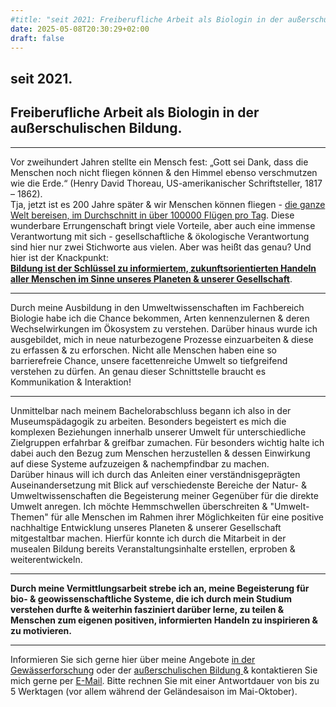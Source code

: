 ```yaml
---
#title: "seit 2021: Freiberufliche Arbeit als Biologin in der außerschulischen Bildung"
date: 2025-05-08T20:30:29+02:00
draft: false
---
```

## seit 2021. 
## Freiberufliche Arbeit als Biologin in der außerschulischen Bildung.  
___
  
Vor zweihundert Jahren stellte ein Mensch fest: „Gott sei Dank, dass die Menschen noch nicht fliegen können & den Himmel ebenso verschmutzen wie die Erde.“ (Henry David Thoreau, US-amerikanischer Schriftsteller, 1817 – 1862).  
Tja, jetzt ist es 200 Jahre später & wir Menschen können fliegen - [die ganze Welt bereisen, im Durchschnitt in über 100000 Flügen pro Tag](https://www.oag.com/airline-frequency-and-capacity-statistics#:~:text=SCHEDULED%20FLIGHT%20COUNTER&text=With%2014%2C098%2C739%20flights%20in%20total,flights%20per%20day%20is%20100%2C705.). Diese wunderbare Errungenschaft bringt viele Vorteile, aber auch eine immense Verantwortung mit sich - gesellschaftliche & ökologische Verantwortung sind hier nur zwei Stichworte aus vielen.  Aber was heißt das genau? Und hier ist der Knackpunkt:  
**[Bildung ist der Schlüssel zu informiertem, zukunftsorientierten Handeln aller Menschen im Sinne unseres Planeten & unserer Gesellschaft](https://www.bmbf.de/DE/Bildung/AusserschulischeBildung/BildungFuerNachhaltigeEntwicklung/bildungfuernachhaltigeentwicklung_node.html)**.  

___

Durch meine Ausbildung in den Umweltwissenschaften im Fachbereich Biologie habe ich die Chance bekommen, Arten kennenzulernen & deren Wechselwirkungen im Ökosystem zu verstehen. Darüber hinaus wurde ich ausgebildet, mich in neue naturbezogene Prozesse einzuarbeiten & diese zu erfassen & zu erforschen. Nicht alle Menschen haben eine so barrierefreie Chance, unsere facettenreiche Umwelt so tiefgreifend verstehen zu dürfen. An genau dieser Schnittstelle braucht es Kommunikation & Interaktion!  

___

Unmittelbar nach meinem Bachelorabschluss begann ich also in der Museumspädagogik zu arbeiten. Besonders begeistert es mich die komplexen Beziehungen innerhalb unserer Umwelt für unterschiedliche Zielgruppen erfahrbar & greifbar zumachen. Für besonders wichtig halte ich dabei auch den Bezug zum Menschen herzustellen & dessen Einwirkung auf diese Systeme aufzuzeigen & nachempfindbar zu machen.  
Darüber hinaus will ich durch das Anleiten einer verständnisgeprägten Auseinandersetzung mit Blick auf verschiedenste Bereiche der Natur- & Umweltwissenschaften die Begeisterung meiner Gegenüber für die direkte Umwelt anregen. Ich möchte Hemmschwellen überschreiten & "Umwelt-Themen" für alle Menschen im Rahmen ihrer Möglichkeiten für eine positive nachhaltige Entwicklung unseres Planeten & unserer Gesellschaft mitgestaltbar machen.  Hierfür konnte ich durch die Mitarbeit in der musealen Bildung bereits Veranstaltungsinhalte erstellen, erproben & weiterentwickeln. 

___

**Durch meine Vermittlungsarbeit strebe ich an, meine Begeisterung für bio- & geowissenschaftliche Systeme, die ich durch mein Studium verstehen durfte & weiterhin fasziniert darüber lerne, zu teilen & Menschen zum eigenen positiven, informierten Handeln zu inspirieren & zu motivieren.**

___

Informieren Sie sich gerne hier über meine Angebote [in der Gewässerforschung](/limnologie/) oder der [außerschulischen Bildung ](/wisskomm/) & kontaktieren Sie mich gerne per [E-Mail](mailto:spyingonscience@posteo.com?subject=Kontaktaufnahme%20über%20die%20Webseite%20spyingonscience.com). Bitte rechnen Sie mit einer Antwortdauer von bis zu 5 Werktagen (vor allem während der Geländesaison im Mai-Oktober).  
